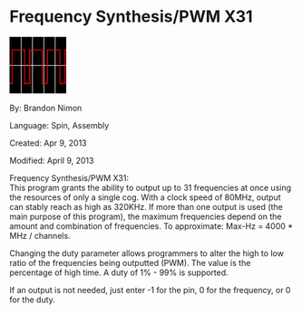 # Frequency Synthesis/PWM X31

![freqsynththumb.jpg](freqsynththumb.jpg)

By: Brandon Nimon

Language: Spin, Assembly

Created: Apr 9, 2013

Modified: April 9, 2013

Frequency Synthesis/PWM X31:  
This program grants the ability to output up to 31 frequencies at once using the resources of only a single cog. With a clock speed of 80MHz, output can stably reach as high as 320KHz. If more than one output is used (the main purpose of this program), the maximum frequencies depend on the amount and combination of frequencies. To approximate: Max-Hz = 4000 \* MHz / channels.

Changing the duty parameter allows programmers to alter the high to low ratio of the frequencies being outputted (PWM). The value is the percentage of high time. A duty of 1% - 99% is supported.

If an output is not needed, just enter -1 for the pin, 0 for the frequency, or 0 for the duty.
